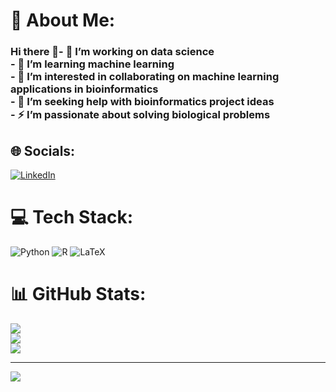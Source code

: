 # 💫 About Me:
### Hi there 👋- 🔭 I’m working on data science<br>- 🌱 I’m learning machine learning<br>- 👯 I’m interested in collaborating on machine learning applications in bioinformatics<br>- 🤔 I’m seeking help with bioinformatics project ideas<br>-  ⚡ I’m passionate about solving biological problems<br>


## 🌐 Socials:
[![LinkedIn](https://img.shields.io/badge/LinkedIn-%230077B5.svg?logo=linkedin&logoColor=white)](https://linkedin.com/in/www.linkedin.com/in/sabinamahnesaei) 

# 💻 Tech Stack:
![Python](https://img.shields.io/badge/python-3670A0?style=for-the-badge&logo=python&logoColor=ffdd54) ![R](https://img.shields.io/badge/r-%23276DC3.svg?style=for-the-badge&logo=r&logoColor=white) ![LaTeX](https://img.shields.io/badge/latex-%23008080.svg?style=for-the-badge&logo=latex&logoColor=white)
# 📊 GitHub Stats:
![](https://github-readme-stats.vercel.app/api?username=sabinamah&theme=dark&hide_border=false&include_all_commits=false&count_private=false)<br/>
![](https://github-readme-streak-stats.herokuapp.com/?user=sabinamah&theme=dark&hide_border=false)<br/>
![](https://github-readme-stats.vercel.app/api/top-langs/?username=sabinamah&theme=dark&hide_border=false&include_all_commits=false&count_private=false&layout=compact)

---
[![](https://visitcount.itsvg.in/api?id=sabinamah&icon=0&color=0)](https://visitcount.itsvg.in)

<!-- Proudly created with GPRM ( https://gprm.itsvg.in ) -->
